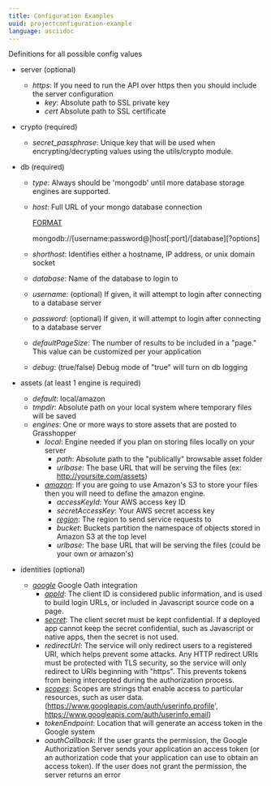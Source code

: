 ```yaml
---
title: Configuration Examples
uuid: projectconfiguration-example
language: asciidoc
---
```


Definitions for all possible config values

* server (optional)
    * *https*: If you need to run the API over https then you should include the server configuration
        * *key*: Absolute path to SSL private key
        * *cert* Absolute path to SSL certificate
* crypto (required)
    * *secret_passphrase*: Unique key that will be used when encrypting/decrypting values using the utils/crypto module.

* db (required)
    * *type*: Always should be 'mongodb' until more database storage engines are supported.
    * *host*: Full URL of your mongo database connection

        [FORMAT](http://mongodb.github.io/node-mongodb-native/driver-articles/mongoclient.html#basic-parts-of-the-url)

        mongodb://[username:password@]host[:port]/[database][?options]

    * *shorthost*: Identifies either a hostname, IP address, or unix domain socket
    * *database*: Name of the database to login to
    * *username*: (optional) If given, it will attempt to login after connecting to a database server
    * *password*: (optional) If given, it will attempt to login after connecting to a database server
    * *defaultPageSize*: The number of results to be included in a "page." This value can be customized per your application
    * *debug*: (true/false) Debug mode of "true" will turn on db logging

* assets (at least 1 engine is required)
    * *default*: local/amazon
    * *tmpdir*: Absolute path on your local system where temporary files will be saved
    * *engines*: One or more ways to store assets that are posted to Grasshopper
        * *local*: Engine needed if you plan on storing files locally on your server
            * *path*: Absolute path to the "publically" browsable asset folder
            * *urlbase*: The base URL that will be serving the files (ex: http://yoursite.com/assets)
        * *[amazon](http://docs.aws.amazon.com/AWSJavaScriptSDK/guide/node-configuring.html)*: If you are going to use Amazon's S3 to store your files then you will need to define the amazon engine.
            * *accessKeyId*:  Your AWS access key ID
            * *secretAccessKey*: Your AWS secret access key
            * *[region](http://docs.aws.amazon.com/general/latest/gr/rande.html#ec2_region)*: The region to send service requests to
            * *bucket*: Buckets partition the namespace of objects stored in Amazon S3 at the top level
            * *urlbase*: The base URL that will be serving the files (could be your own or amazon's)

* identities (optional)
    * *[google](https://developers.google.com/accounts/docs/OAuth2)* Google Oath integration
        * *[appId](https://support.google.com/a/answer/162105?hl=en)*: The client ID is considered public information, and is used to build login URLs, or included in Javascript source code on a page.
        * *[secret](https://support.google.com/a/answer/162105?hl=en)*: The client secret must be kept confidential. If a deployed app cannot keep the secret confidential, such as Javascript or native apps, then the secret is not used.
        * *redirectUrl*: The service will only redirect users to a registered URI, which helps prevent some attacks. Any HTTP redirect URIs must be protected with TLS security, so the service will only redirect to URIs beginning with "https". This prevents tokens from being intercepted during the authorization process.
        * *[scopes](https://developers.google.com/+/api/oauth#scopes)*: Scopes are strings that enable access to particular resources, such as user data. (https://www.googleapis.com/auth/userinfo.profile', https://www.googleapis.com/auth/userinfo.email)
        * *tokenEndpoint*: Location that will generate an access token in the Google system
        * *oauthCallback*: If the user grants the permission, the Google Authorization Server sends your application an access token (or an authorization code that your application can use to obtain an access token). If the user does not grant the permission, the server returns an error